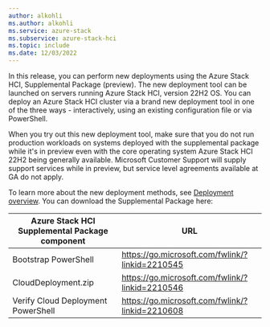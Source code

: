 ```yaml
---
author: alkohli
ms.author: alkohli
ms.service: azure-stack
ms.subservice: azure-stack-hci
ms.topic: include
ms.date: 12/03/2022
---
```


In this release, you can perform new deployments using the Azure Stack HCI, Supplemental Package (preview). The new deployment tool can be launched on servers running Azure Stack HCI, version 22H2 OS. You can deploy an Azure Stack HCI cluster via a brand new deployment tool in one of the three ways - interactively, using an existing configuration file or via PowerShell.

When you try out this new deployment tool, make sure that you do not run production workloads on systems deployed with the supplemental package while it's in preview even with the core operating system Azure Stack HCI 22H2 being generally available. Microsoft Customer Support will supply support services while in preview, but service level agreements available at GA do not apply.

To learn more about the new deployment methods, see [Deployment overview](./deploy/deployment-tool-introduction.md). You can download the Supplemental Package here:  

| Azure Stack HCI Supplemental Package component| URL                                             |
|-----------------------------------------------|-------------------------------------------------|
| Bootstrap PowerShell                           | https://go.microsoft.com/fwlink/?linkid=2210545 |
| CloudDeployment.zip                           | https://go.microsoft.com/fwlink/?linkid=2210546 |
| Verify Cloud Deployment PowerShell            | https://go.microsoft.com/fwlink/?linkid=2210608 |